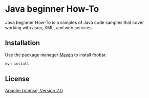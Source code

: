 # Java beginner How-To

Java beginner How-To is a samples of Java code samples that cover working with Json, XML, and web services.

## Installation

Use the package manager [Maven](https://maven.apache.org/) to install foobar.

```bash
mvn install
```

## License
[Apache License, Version 2.0](https://www.apache.org/licenses/LICENSE-2.0)